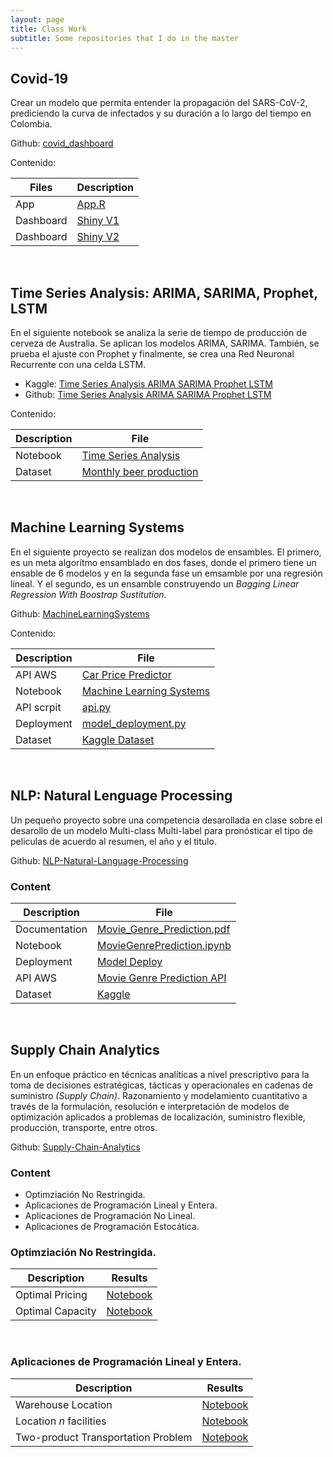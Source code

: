 ```yaml
---
layout: page
title: Class Work
subtitle: Some repositories that I do in the master
---
```



## Covid-19

Crear un modelo que permita entender la propagación del SARS-CoV-2, prediciendo la curva de infectados y su duración a lo largo del tiempo en Colombia.

Github: [covid_dashboard](https://sergiomora03.github.io/covid_dashboard/)

Contenido:

|Files|Description|
|-----|-----------|
|App | [App.R](https://github.com/sergiomora03/covid_dashboard/blob/master/app.R)|
|Dashboard|[Shiny V1](https://sergiomora123.shinyapps.io/covid19_dashboard/)|
|Dashboard|[Shiny V2](https://sergiomora123.shinyapps.io/covid_19/)|

<br>

## Time Series Analysis: ARIMA, SARIMA, Prophet, LSTM

En el siguiente notebook se analiza la serie de tiempo de producción de cerveza de Australia. Se aplican los modelos ARIMA, SARIMA. También, se prueba el ajuste con Prophet y finalmente, se crea una Red Neuronal Recurrente con una celda LSTM.

* Kaggle: [Time Series Analysis ARIMA SARIMA Prophet LSTM](https://www.kaggle.com/sergiomora823/time-series-analysis-arima-sarima-prophet-lstm)
* Github: [Time Series Analysis ARIMA SARIMA Prophet LSTM](https://sergiomora03.github.io/Time-Series-Analysis-ARIMA-SARIMA-Prophet-LSTM/)

Contenido:

|Description|File|
|----|--------|
|Notebook|[Time Series Analysis](https://github.com/sergiomora03/AdvancedMethodsDataAnalysis/blob/master/notebooks/Proyecto_1_M%C3%A9todos_de_An%C3%A1lisis_Avanzados.ipynb)|
|Dataset|[Monthly beer production](https://www.kaggle.com/shenba/time-series-datasets)|

<br>

## Machine Learning Systems

En el siguiente proyecto se realizan dos modelos de ensambles. El primero, es un meta algorítmo ensamblado en dos fases, donde el primero tiene un ensable de 6 modelos y en la segunda fase un emsamble por una regresión lineal. Y el segundo, es un ensamble construyendo un _Bagging Linear Regression With Boostrap Sustitution_.

Github: [MachineLearningSystems](https://sergiomora03.github.io/MachineLearningSystem/)

Contenido:

|Description|File|
|----|--------|
|API AWS|[Car Price Predictor](http://ec2-3-14-9-184.us-east-2.compute.amazonaws.com:8888/)|
|Notebook|[Machine Learning Systems](https://nbviewer.jupyter.org/github/sergiomora03/MachineLearningSystems/blob/master/P2_Machine_Learning_Systems.ipynb)|
|API scrpit|[api.py](https://github.com/NecesitoUnNick/P2/blob/master/P2/api.py)|
|Deployment|[model_deployment.py](https://github.com/NecesitoUnNick/P2/blob/master/P2/model_deployment.py)|
|Dataset|[Kaggle Dataset](https://www.kaggle.com/jpayne/852k-used-car-listings)|

<br>

## NLP: Natural Lenguage Processing

Un pequeño proyecto sobre una competencia desarollada en clase sobre el desarollo de un modelo Multi-class Multi-label para pronósticar el tipo de peliculas de acuerdo al resumen, el año y el titulo.

Github: [NLP-Natural-Language-Processing](https://sergiomora03.github.io/NLP-Natural-Language-Processing/)

### Content

|Description|File|
|----|--------|
|Documentation|[Movie_Genre_Prediction.pdf](https://github.com/sergiomora03/NLP-Natural-Language-Processing/blob/master/Project/Documentation/Proyecto%203%20-NLP.pdf)|
|Notebook|[MovieGenrePrediction.ipynb](https://github.com/sergiomora03/NLP-Natural-Language-Processing/blob/master/Project/Notebook/P3_MovieGenrePrediction_final.ipynb)|
|Deployment|[Model Deploy](https://github.com/sergiomora03/NLP-Natural-Language-Processing/tree/master/Project/API)|
|API AWS|[Movie Genre Prediction API](http://ec2-18-218-221-161.us-east-2.compute.amazonaws.com:5000)|
|Dataset|[Kaggle](https://www.kaggle.com/c/miia4201-202019-p3-moviegenreclassification/data)|

<br>

## Supply Chain Analytics

En un enfoque práctico en técnicas analíticas a nivel prescriptivo para la toma de decisiones estratégicas, tácticas
y operacionales en cadenas de suministro *(Supply Chain)*. Razonamiento
y modelamiento cuantitativo a través de la formulación, resolución e interpretación de modelos de optimización aplicados a
problemas de localización, suministro flexible, producción, transporte, entre otros. 

Github: [Supply-Chain-Analytics](https://sergiomora03.github.io/Supply-Chain-Analytics/)

### Content

* Optimziación No Restringida.
* Aplicaciones de Programación Lineal y Entera.
* Aplicaciones de Programación No Lineal.
* Aplicaciones de Programación Estocática.


### Optimziación No Restringida.

|Description|Results|
|-----------|-------|
|Optimal Pricing| [Notebook](https://nbviewer.jupyter.org/github/sergiomora03/Supply-Chain-Analytics/blob/master/Optimal%20Pricing.ipynb)|
|Optimal Capacity| [Notebook](https://github.com/sergiomora03/Supply-Chain-Analytics/blob/master/Optimal%20Capacity.ipynb)

<br>

### Aplicaciones de Programación Lineal y Entera.

|Description|Results|
|-----------|-------|
|Warehouse Location|[Notebook](https://nbviewer.jupyter.org/github/sergiomora03/Supply-Chain-Analytics/blob/master/Warehouse%20Location.ipynb)|
|Location *n* facilities|[Notebook](https://nbviewer.jupyter.org/github/sergiomora03/Supply-Chain-Analytics/blob/master/Locating%20n%20Facilities.ipynb)|
|Two-product Transportation Problem|[Notebook](https://nbviewer.jupyter.org/github/sergiomora03/Supply-Chain-Analytics/blob/master/Two-product%20Transportation.ipynb)|

<br>
